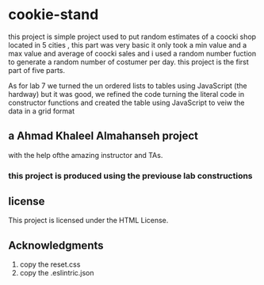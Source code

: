 # cookie-stand
this project is simple project used to put random estimates of a coocki shop located in 5 cities , this part was very basic it only took a min value and a max value and average of coocki sales and i used a random number fuction to generate a random number of costumer per day. this project is the first part of five parts. 

As for lab 7 we turned the un ordered lists to tables using JavaScript (the hardway) but it was good, we refined the code turning the literal code in constructor functions and created the table using JavaScript to veiw the data in a grid format

## a Ahmad Khaleel Almahanseh project
with the help ofthe amazing instructor and TAs.

### this project is produced using the previouse lab constructions 

## license
This project is licensed under the HTML License. 

## Acknowledgments 
1. copy the reset.css
2. copy the .eslintric.json  
